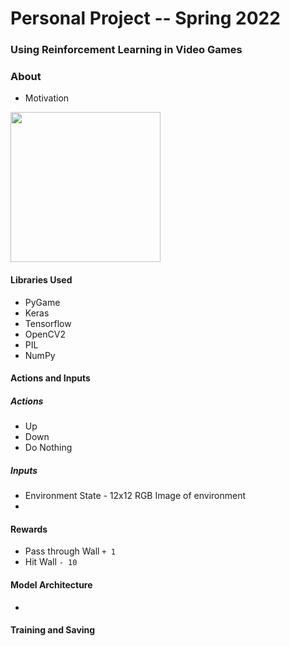 # Personal Project -- Spring 2022

### Using Reinforcement Learning in Video Games

### About
- Motivation
  
<a href="url"><img src="https://github.com/mattaadams/RL_Wall_Game/blob/master/assets/Wall_Game.png" align="center" height="240" width="240" ></a>


#### Libraries Used
- PyGame
- Keras
- Tensorflow
- OpenCV2
- PIL
- NumPy


#### Actions and Inputs
  
##### Actions
 -  Up
 -  Down
 -  Do Nothing

##### Inputs
 - Environment State - 12x12 RGB Image of environment
 - 

#### Rewards
 
 -  Pass through Wall `+ 1` 
 -  Hit Wall  `- 10`
  

#### Model Architecture
 
 -  

#### Training and Saving

